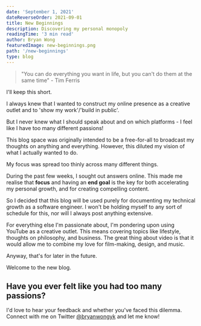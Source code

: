 ```yaml
---
date: 'September 1, 2021'
dateReverseOrder: 2021-09-01
title: New Beginnings
description: Discovering my personal monopoly
readingTime: '3 min read'
author: Bryan Wong
featuredImage: new-beginnings.png
path: '/new-beginnings'
type: blog
---
```


> "You can do everything you want in life, but you can't do them at the same time" - Tim Ferris

I'll keep this short.

I always knew that I wanted to construct my online presence as a creative outlet and to 'show my work'/'build in public'.

But I never knew what I should speak about and on which platforms - I feel like I have too many different passions!

This blog space was originally intended to be a free-for-all to broadcast my thoughts on anything and everything. However, this diluted my vision of what I actually wanted to do.

My focus was spread too thinly across many different things.

During the past few weeks, I sought out answers online. This made me realise that <b>focus</b> and having an <b>end goal</b> is the key for both accelerating my personal growth, and for creating compelling content.

So I decided that this blog will be used purely for documenting my technical growth as a software engineer. I won't be holding myself to any sort of schedule for this, nor will I always post anything extensive.

For everything else I'm passionate about, I'm pondering upon using YouTube as a creative outlet. This means covering topics like lifestyle, thoughts on philosophy, and business. The great thing about video is that it would allow me to combine my love for film-making, design, and music.

Anyway, that's for later in the future.

Welcome to the new blog.

## Have you ever felt like you had too many passions?

I'd love to hear your feedback and whether you've faced this dilemma. Connect with me on Twitter [@bryanwongyk](https://twitter.com/bryanwongyk) and let me know!

